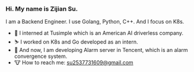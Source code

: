 ### Hi. My name is Zijian Su.
I am a Backend Engineer. I use Golang, Python, C++. And I focus on K8s.

* 🍎 I interned at Tusimple which is an American AI driverless company. 
* ⛷ I worked on K8s and Go developed as an intern. 
* 🍉 And now, I am developing Alarm server in Tencent, which is an alarm convergence system.
* 🐮 How to reach me: su2537731609@gmail.com
